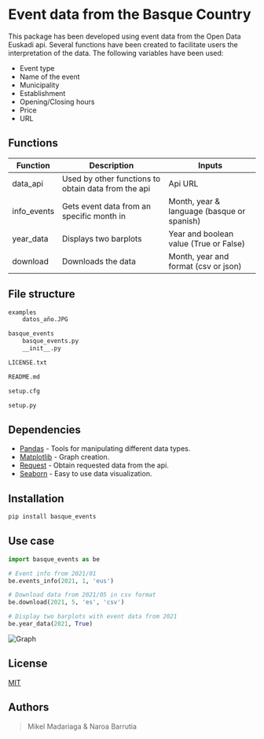 # Event data from the Basque Country

This package has been developed using event data from the Open Data Euskadi api. Several functions have been created to facilitate users the interpretation of the data. The following variables have been used: 

-	Event type
-	Name of the event
-	Municipality
-	Establishment
-	Opening/Closing hours
-	Price
-	URL

## Functions

| Function | Description | Inputs |
| ------ | ------ | ------ |
| data_api | Used by other functions to obtain data from the api | Api URL |
| info_events | Gets event data from an specific month in  | Month, year & language (basque or spanish)  |
| year_data | Displays two barplots | Year and boolean value (True or False) |
| download | Downloads the data | Month, year and format (csv or json) |

## File structure
```sh
examples 
    datos_año.JPG
```

```sh
basque_events
    basque_events.py
    __init__.py
```

```sh
LICENSE.txt
```

```sh
README.md
```

```sh
setup.cfg
```

```sh
setup.py
```
## Dependencies
- [Pandas] - Tools for manipulating different data types.
- [Matplotlib] - Graph creation.
- [Request] - Obtain requested data from the api.
- [Seaborn] - Easy to use data visualization.

## Installation
```python
pip install basque_events

```

## Use case
```python
import basque_events as be

# Event info from 2021/01
be.events_info(2021, 1, 'eus')

# Download data from 2021/05 in csv format
be.download(2021, 5, 'es', 'csv')

# Display two barplots with event data from 2021 
be.year_data(2021, True)
```

![Graph](https://raw.githubusercontent.com/naroabarrutia/basque_events/main/examples/datos_a%C3%B1o.JPG)

## License
[MIT]

## Authors
>Mikel Madariaga & Naroa Barrutia 

[//]: # (These are reference links used in the body of this note and get stripped out when the markdown processor does its job. There is no need to format nicely because it shouldn't be seen)

[Pandas]: <https://pandas.pydata.org/>
[Matplotlib]: <https://matplotlib.org/>
[Request]: <https://pypi.org/project/requests/>
[Seaborn]: <https://seaborn.pydata.org/>
[MIT]: <https://choosealicense.com/licenses/mit/>